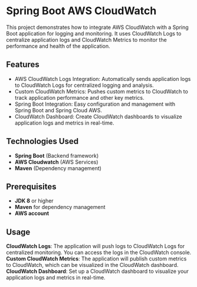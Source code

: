 # Spring Boot AWS CloudWatch

This project demonstrates how to integrate AWS CloudWatch with a Spring Boot application for logging and monitoring. It uses CloudWatch Logs to centralize application logs and CloudWatch Metrics to monitor the performance and health of the application.

## Features
- AWS CloudWatch Logs Integration: Automatically sends application logs to CloudWatch Logs for centralized logging and analysis.
- Custom CloudWatch Metrics: Pushes custom metrics to CloudWatch to track application performance and other key metrics.
- Spring Boot Integration: Easy configuration and management with Spring Boot and Spring Cloud AWS.
- CloudWatch Dashboard: Create CloudWatch dashboards to visualize application logs and metrics in real-time.

## Technologies Used
- **Spring Boot** (Backend framework)
- **AWS Cloudwatch** (AWS Services)
- **Maven** (Dependency management)

## Prerequisites
- **JDK 8** or higher
- **Maven** for dependency management
- **AWS account**


## Usage

**CloudWatch Logs**: The application will push logs to CloudWatch Logs for centralized monitoring. You can access the logs in the CloudWatch console.
**Custom CloudWatch Metrics**: The application will publish custom metrics to CloudWatch, which can be visualized in the CloudWatch dashboard.
**CloudWatch Dashboard**: Set up a CloudWatch dashboard to visualize your application logs and metrics in real-time.
